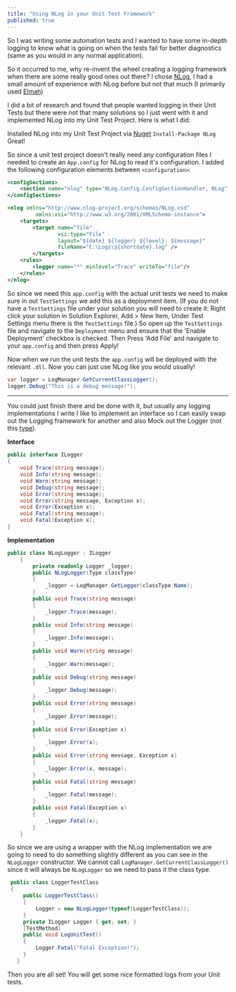 ```yaml
---
title: "Using NLog in your Unit Test Framework"
published: true
---
```


So I was writing some automation tests and I wanted to have some in-depth logging to know what is going on when the tests fail for better diagnostics (same as you would in any normal application).

So it occurred to me, why re-invent the wheel creating a logging framework when there are some really good ones out there? I chose [NLog](http://nlog-project.org/), I had a small amount of experience with NLog before but not that much (I primarily used [Elmah](https://code.google.com/p/elmah/))

I did a bit of research and found that people wanted logging in their Unit Tests but there were not that many solutions so I just went with it and implemented NLog into my Unit Test Project. Here is what I did:

Installed NLog into my Unit Test Project via [Nuget](https://www.nuget.org/) `Install-Package NLog` Great!

So since a unit test project doesn't really need any configuration files I needed to create an `App.config` for NLog to read it's configuration.
I added the following configuration elements between `<configuration>`:
```xml
<configSections>
    <section name="nlog" type="NLog.Config.ConfigSectionHandler, NLog" />
</configSections>

<nlog xmlns="http://www.nlog-project.org/schemas/NLog.xsd"
         xmlns:xsi="http://www.w3.org/2001/XMLSchema-instance">
    <targets>
        <target name="file"
                xsi:type="File"
                layout="${date} ${logger} ${level}: ${message}"
                fileName="C:\Logs\${shortdate}.log" />
        </targets>
    <rules>
        <logger name="*" minlevel="Trace" writeTo="file"/>
    </rules>
</nlog>
```
So since we need this `app.config` with the actual unit tests we need to make sure in out `TestSettings` we add this as a deployment item. (If you do not have a `TestSettings` file under your solution you will need to create it: Right click your solution in Solution Explorer, Add > New Item, Under Test Settings menu there is the `TestSettings` file.) So open up the `TestSettings` file and navigate to the `Deployment` menu and ensure that the 'Enable Deployment' checkbox is checked. Then Press 'Add File' and navigate to your `app.config` and then press Apply!

Now when we run the unit tests the `app.config` will be deployed with the relevant `.dll`. Now you can just use NLog like you would usually!
```csharp
var logger = LogManager.GetCurrentClassLogger();
logger.Debug("This is a debug message!");
```
---
You could just finish there and be done with it, but usually any logging implementations I write I like to implement an interface so I can easily swap out the Logging framework for another and also Mock out the Logger (not this [type](http://www.squareeyed.tv/wp-content/uploads/2015/05/MOCK-THE-WEEK-panellists-010.jpg)).

**Interface**

```csharp
public interface ILogger
{
    void Trace(string message);
    void Info(string message);
    void Warn(string message);
    void Debug(string message);
    void Error(string message);
    void Error(string message, Exception x);
    void Error(Exception x);
    void Fatal(string message);
    void Fatal(Exception x);
}
```

**Implementation**
```csharp
public class NLogLogger : ILogger
    {
        private readonly Logger _logger;
        public NLogLogger(Type classType)
        {
            _logger = LogManager.GetLogger(classType.Name);
        }
        public void Trace(string message)
        {
            _logger.Trace(message);
        }
        public void Info(string message)
        {
            _logger.Info(message);
        }
        public void Warn(string message)
        {
            _logger.Warn(message);
        }
        public void Debug(string message)
        {
            _logger.Debug(message);
        }
        public void Error(string message)
        {
            _logger.Error(message);
        }
        public void Error(Exception x)
        {
            _logger.Error(x);
        }
        public void Error(string message, Exception x)
        {
            _logger.Error(x, message);
        }
        public void Fatal(string message)
        {
            _logger.Fatal(message);
        }
        public void Fatal(Exception x)
        {
            _logger.Fatal(x);
        }
    }
```

So since we are using a wrapper with the NLog implementation we are going to need to do something slightly different as you can see in the `NLogLogger` constructor. We cannot call `LogManager.GetCurrentClassLogger()` since it will always be `NLogLogger` so we need to pass it the class type.
```csharp
 public class LoggerTestClass
 {
     public LoggerTestClass()
     {
         Logger = new NLogLogger(typeof(LoggerTestClass));
     }
     private ILogger Logger { get; set; }
     [TestMethod]
     public void LogUnitTest()
     {
         Logger.Fatal("Fatal Exception!");
     }
   }
```

Then you are all set! You will get some nice formatted logs from your Unit tests.